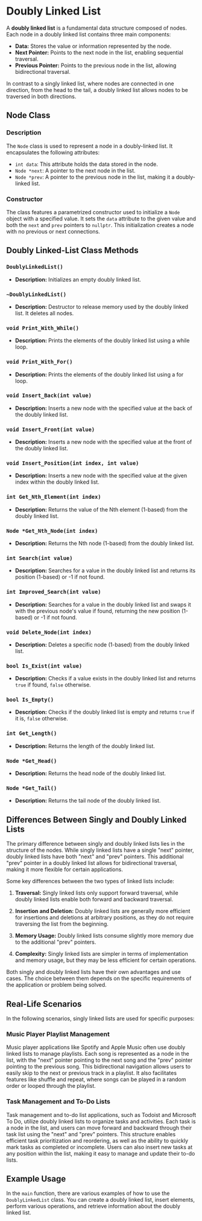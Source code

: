 # Doubly Linked List

A **doubly linked list** is a fundamental data structure composed of nodes. Each node in a doubly linked list contains three main components:

- **Data:** Stores the value or information represented by the node.
- **Next Pointer:** Points to the next node in the list, enabling sequential traversal.
- **Previous Pointer:** Points to the previous node in the list, allowing bidirectional traversal.

In contrast to a singly linked list, where nodes are connected in one direction, from the head to the tail, a doubly linked list allows nodes to be traversed in both directions.

## Node Class

### Description
The `Node` class is used to represent a node in a doubly-linked list. It encapsulates the following attributes:

- `int data`: This attribute holds the data stored in the node.
- `Node *next`: A pointer to the next node in the list.
- `Node *prev`: A pointer to the previous node in the list, making it a doubly-linked list.

### Constructor
The class features a parametrized constructor used to initialize a `Node` object with a specified value. It sets the `data` attribute to the given value and both the `next` and `prev` pointers to `nullptr`. This initialization creates a node with no previous or next connections.


## Doubly Linked-List Class Methods

### `DoublyLinkedList()`

- **Description:** Initializes an empty doubly linked list.

### `~DoublyLinkedList()`

- **Description:** Destructor to release memory used by the doubly linked list. It deletes all nodes.

### `void Print_With_While()`

- **Description:** Prints the elements of the doubly linked list using a while loop.

### `void Print_With_For()`

- **Description:** Prints the elements of the doubly linked list using a for loop.

### `void Insert_Back(int value)`

- **Description:** Inserts a new node with the specified value at the back of the doubly linked list.

### `void Insert_Front(int value)`

- **Description:** Inserts a new node with the specified value at the front of the doubly linked list.

### `void Insert_Position(int index, int value)`

- **Description:** Inserts a new node with the specified value at the given index within the doubly linked list.

### `int Get_Nth_Element(int index)`

- **Description:** Returns the value of the Nth element (1-based) from the doubly linked list.

### `Node *Get_Nth_Node(int index)`

- **Description:** Returns the Nth node (1-based) from the doubly linked list.

### `int Search(int value)`

- **Description:** Searches for a value in the doubly linked list and returns its position (1-based) or -1 if not found.

### `int Improved_Search(int value)`

- **Description:** Searches for a value in the doubly linked list and swaps it with the previous node's value if found, returning the new position (1-based) or -1 if not found.

### `void Delete_Node(int index)`

- **Description:** Deletes a specific node (1-based) from the doubly linked list.

### `bool Is_Exist(int value)`

- **Description:** Checks if a value exists in the doubly linked list and returns `true` if found, `false` otherwise.

### `bool Is_Empty()`

- **Description:** Checks if the doubly linked list is empty and returns `true` if it is, `false` otherwise.

### `int Get_Length()`

- **Description:** Returns the length of the doubly linked list.

### `Node *Get_Head()`

- **Description:** Returns the head node of the doubly linked list.

### `Node *Get_Tail()`

- **Description:** Returns the tail node of the doubly linked list.

## Differences Between Singly and Doubly Linked Lists

The primary difference between singly and doubly linked lists lies in the structure of the nodes. While singly linked lists have a single "next" pointer, doubly linked lists have both "next" and "prev" pointers. This additional "prev" pointer in a doubly linked list allows for bidirectional traversal, making it more flexible for certain applications.

Some key differences between the two types of linked lists include:

1. **Traversal:** Singly linked lists only support forward traversal, while doubly linked lists enable both forward and backward traversal.

2. **Insertion and Deletion:** Doubly linked lists are generally more efficient for insertions and deletions at arbitrary positions, as they do not require traversing the list from the beginning.

3. **Memory Usage:** Doubly linked lists consume slightly more memory due to the additional "prev" pointers.

4. **Complexity:** Singly linked lists are simpler in terms of implementation and memory usage, but they may be less efficient for certain operations.

Both singly and doubly linked lists have their own advantages and use cases. The choice between them depends on the specific requirements of the application or problem being solved.


## Real-Life Scenarios

In the following scenarios, singly linked lists are used for specific purposes:

### Music Player Playlist Management

Music player applications like Spotify and Apple Music often use doubly linked lists to manage playlists. Each song is represented as a node in the list, with the "next" pointer pointing to the next song and the "prev" pointer pointing to the previous song. This bidirectional navigation allows users to easily skip to the next or previous track in a playlist. It also facilitates features like shuffle and repeat, where songs can be played in a random order or looped through the playlist.

### Task Management and To-Do Lists

Task management and to-do list applications, such as Todoist and Microsoft To Do, utilize doubly linked lists to organize tasks and activities. Each task is a node in the list, and users can move forward and backward through their task list using the "next" and "prev" pointers. This structure enables efficient task prioritization and reordering, as well as the ability to quickly mark tasks as completed or incomplete. Users can also insert new tasks at any position within the list, making it easy to manage and update their to-do lists.


## Example Usage

In the `main` function, there are various examples of how to use the `DoublyLinkedList` class. You can create a doubly linked list, insert elements, perform various operations, and retrieve information about the doubly linked list.